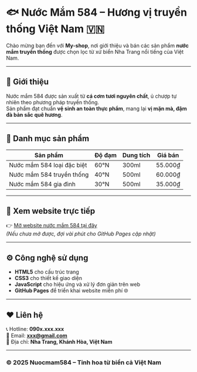 # 🐟 Nước Mắm 584 – Hương vị truyền thống Việt Nam 🇻🇳

Chào mừng bạn đến với **My-shop**, nơi giới thiệu và bán các sản phẩm **nước mắm truyền thống** được chọn lọc từ xứ biển Nha Trang nổi tiếng của Việt Nam.

---

## 🌊 Giới thiệu
Nước mắm 584 được sản xuất từ **cá cơm tươi nguyên chất**, ủ chượp tự nhiên theo phương pháp truyền thống.  
Sản phẩm đạt chuẩn **vệ sinh an toàn thực phẩm**, mang lại **vị mặn mà, đậm đà bản sắc quê hương**.

---

## 🧂 Danh mục sản phẩm
| Sản phẩm | Độ đạm | Dung tích | Giá bán |
|-----------|---------|------------|---------|
| Nước mắm 584 loại đặc biệt | 60°N | 300ml | 55.000₫ |
| Nước mắm 584 truyền thống | 40°N | 500ml | 60.000₫ |
| Nước mắm 584 gia đình | 30°N | 500ml | 35.000₫ |

---

## 🛒 Xem website trực tiếp
👉 [Mở website nước mắm 584 tại đây](https://hieunh1984.github.io/My-shop/)  
_(Nếu chưa mở được, đợi vài phút cho GitHub Pages cập nhật)_

---

## ⚙️ Công nghệ sử dụng
- **HTML5** cho cấu trúc trang  
- **CSS3** cho thiết kế giao diện  
- **JavaScript** cho hiệu ứng và xử lý đơn giản trên web  
- **GitHub Pages** để triển khai website miễn phí 🌐

---

## ❤️ Liên hệ
📞 Hotline: **090x.xxx.xxx**  
📧 Email: **xxx@gmail.com**  
📍 Địa chỉ: **Nha Trang, Khánh Hòa, Việt Nam**

---

### © 2025 Nuocmam584 – Tinh hoa từ biển cả Việt Nam
